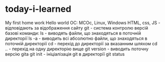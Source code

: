 # today-i-learned
My first home work
Hello world
ОС:
MCOc, Linux, Windows
HTML, css, JS - відповідають за відображення сайту
git - система контролю версій
базові команди:
ls - виводять  файли, що знаходяться в поточній директорії
ls -a - виводить всі абсолютно файли, що знаходяться в поточній директорії
cd - перехід до директорії за вказанним шляхом
cd .. - перехід на одну директорію вище
git version - виводить поточну версію gitа
git init - ініціалізація git в директорії
git status
